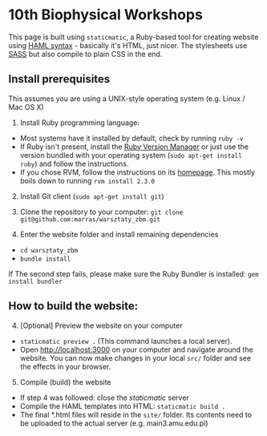 # 10th Biophysical Workshops

This page is built using `staticmatic`, a Ruby-based tool for creating website
using [HAML syntax](http://haml.info/) - basically it's HTML, just nicer. The
stylesheets use [SASS](http://sass-lang.com/) but also compile to plain CSS in
the end.

## Install prerequisites

This assumes you are using a UNIX-style operating system (e.g. Linux / Mac OS X)

1. Install Ruby programming language:
  - Most systems have it installed by default, check by running `ruby -v`
  - If Ruby isn't present, install the [Ruby Version Manager](http://rvm.io/) or just use the version bundled with your operating
    system (`sudo apt-get install ruby`) and follow the instructions.
  - If you chose RVM, follow the instructions on its [homepage](http://rvm.io/rubies/installing). This mostly boils down to running
  `rvm install 2.3.0`

2. Install Git client (`sudo apt-get install git`)

3. Clone the repository to your computer: `git clone git@github.com:marras/warsztaty_zbm.git`

4. Enter the website folder and install remaining dependencies
  - `cd warsztaty_zbm`
  - `bundle install`

If The second step fails, please make sure the Ruby Bundler is installed:
`gem install bundler`

## How to build the website:

4. [Optional] Preview the website on your computer
  - `staticmatic preview .` (This command launches a local server).
  - Open [http://localhost:3000](http://localhost:3000) on your computer and
    navigate around the website. You can now make changes in your local `src/`
    folder and see the effects in your browser.

5. Compile (build) the website
  - If step 4 was followed: close the _staticmatic_ server
  - Compile the HAML templates into HTML: `staticmatic build .`
  - The final *.html files will reside in the `site/` folder. Its contents need to be uploaded to the actual server (e.g. main3.amu.edu.pl)